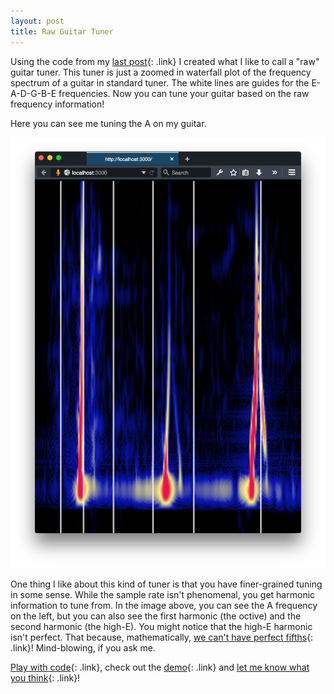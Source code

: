 ```yaml
---
layout: post
title: Raw Guitar Tuner
---
```


Using the code from my [last post](/projects/2014/12/20/webaudio-waterfall.html){: .link} I created what I like to call a "raw" guitar tuner. This tuner is just a zoomed in waterfall plot of the frequency spectrum of a guitar in standard tuner. The white lines are guides for the E-A-D-G-B-E frequencies. Now you can tune your guitar based on the raw frequency information!

Here you can see me tuning the A on my guitar.

![](https://raw.githubusercontent.com/ccorcos/webaudio-guitar-tuner/master/public/screenshot.png)

One thing I like about this kind of tuner is that you have finer-grained tuning in some sense. While the sample rate isn't phenomenal, you get harmonic information to tune from. In the image above, you can see the A frequency on the left, but you can also see the first harmonic (the octive) and the second harmonic (the high-E). You might notice that the high-E harmonic isn't perfect. That because, mathematically, [we can't have perfect fifths](http://blogs.scientificamerican.com/roots-of-unity/2014/11/30/the-saddest-thing-i-know-about-the-integers/){: .link}! Mind-blowing, if you ask me.

[Play with code](https://github.com/ccorcos/webaudio-guitar-tuner){: .link}, check out the [demo](http://webaudio-guitar-tuner.meteor.com/){: .link} and [let me know what you think](mailto:ccorcos@gmail.com){: .link}!
